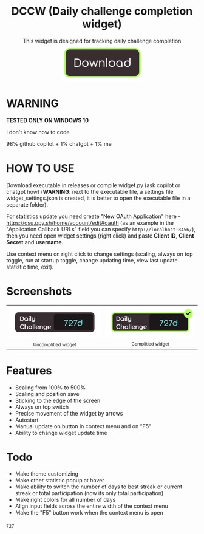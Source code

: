 <h1 align="center">
    DCCW (Daily challenge completion widget)
</h1>

<div align="center">This widget is designed for tracking daily challenge completion</div>

<div align="center">
  <a href="https://github.com/Glebsin/Daily-challenge-completion-widget/releases/tag/2025.524.0">
    <img src="misc/images/button-download.png" alt="download" />
  </a>
</div>

# **WARNING**

**TESTED ONLY ON WINDOWS 10**

i don't know how to code

98% github copilot + 1% chatgpt + 1% me

# HOW TO USE

Download executable in releases or compile widget.py (ask copilot or chatgpt how) (**WARNING**: next to the executable file, a settings file widget_settings.json is created, it is better to open the executable file in a separate folder).

For statistics update you need create "New OAuth Application" here - https://osu.ppy.sh/home/account/edit#oauth (as an example in the "Application Callback URLs" field you can specify `http://localhost:3456/`), then you need open widget settings (right click) and paste **Client ID**, **Client Secret** and **username**.

Use context menu on right click to change settings (scaling, always on top toggle, run at startup toggle, change updating time, view last update statistic time, exit).

# Screenshots

<table>
  <tr>
    <td align="center">
      <img src="misc/images/screenshot-uncompleted.png" alt="Uncomplitied widget"/><br>
      <sub>Uncomplitied widget</sub>
    </td>
    <td align="center">
      <img src="misc/images/screenshot-completed.png" alt="Complitied widget"/><br>
      <sub>Complitied widget</sub>
    </td>
  </tr>
</table>

# Features

- Scaling from 100% to 500%
- Scaling and position save
- Sticking to the edge of the screen
- Always on top switch
- Precise movement of the widget by arrows
- Autostart
- Manual update on button in context menu and on "F5"
- Ability to change widget update time

# Todo
- Make theme customizing
- Make other statistic popup at hover
- Make ability to switch the number of days to best streak or current streak or total participation (now its only total participation)
- Make right colors for all number of days
- Align input fields across the entire width of the context menu
- Make the "F5" button work when the context menu is open

<sub>727</sub>
